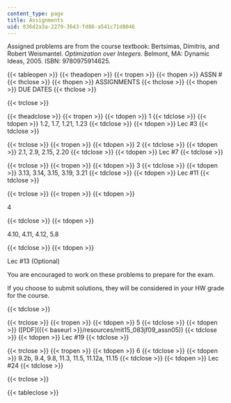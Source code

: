 ```yaml
---
content_type: page
title: Assignments
uid: 036d2a3a-2279-3643-fd86-a541c71d8046
---
```


Assigned problems are from the course textbook: Bertsimas, Dimitris, and Robert Weismantel. _Optimization over Integers_. Belmont, MA: Dynamic Ideas, 2005. ISBN: 9780975914625.

{{< tableopen >}}
{{< theadopen >}}
{{< tropen >}}
{{< thopen >}}
ASSN #
{{< thclose >}}
{{< thopen >}}
ASSIGNMENTS
{{< thclose >}}
{{< thopen >}}
DUE DATES
{{< thclose >}}

{{< trclose >}}

{{< theadclose >}}
{{< tropen >}}
{{< tdopen >}}
1
{{< tdclose >}}
{{< tdopen >}}
1.2, 1.7, 1.21, 1.23
{{< tdclose >}}
{{< tdopen >}}
Lec #3
{{< tdclose >}}

{{< trclose >}}
{{< tropen >}}
{{< tdopen >}}
2
{{< tdclose >}}
{{< tdopen >}}
2.1, 2.9, 2.15, 2.20
{{< tdclose >}}
{{< tdopen >}}
Lec #7
{{< tdclose >}}

{{< trclose >}}
{{< tropen >}}
{{< tdopen >}}
3
{{< tdclose >}}
{{< tdopen >}}
3.13, 3.14, 3.15, 3.19, 3.21
{{< tdclose >}}
{{< tdopen >}}
Lec #11
{{< tdclose >}}

{{< trclose >}}
{{< tropen >}}
{{< tdopen >}}


4


{{< tdclose >}}
{{< tdopen >}}


4.10, 4.11, 4.12, 5.8


{{< tdclose >}}
{{< tdopen >}}


Lec #13 (Optional)

You are encouraged to work on these problems to prepare for the exam.

If you choose to submit solutions, they will be considered in your HW grade for the course.


{{< tdclose >}}

{{< trclose >}}
{{< tropen >}}
{{< tdopen >}}
5
{{< tdclose >}}
{{< tdopen >}}
([PDF]({{< baseurl >}}/resources/mit15_083jf09_assn05))
{{< tdclose >}}
{{< tdopen >}}
Lec #19
{{< tdclose >}}

{{< trclose >}}
{{< tropen >}}
{{< tdopen >}}
6
{{< tdclose >}}
{{< tdopen >}}
9.2b, 9.4, 9.8, 11.3, 11.5, 11.12a, 11.15
{{< tdclose >}}
{{< tdopen >}}
Lec #24
{{< tdclose >}}

{{< trclose >}}

{{< tableclose >}}